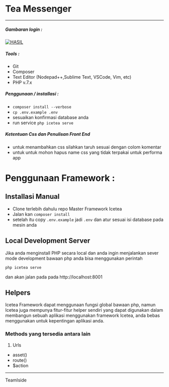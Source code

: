 # Tea Messenger
---
##### Gambaran login :

<p>
<a href="https://ibb.co/cGsuVR"><img src="https://image.ibb.co/gjCuVR/KEREN.png" alt="HASIL" border="0"></a>
</p>

##### Tools :
- Git
- Composer
- Text Editor (Nodepad++,Sublime Text, VSCode, Vim, etc)
- PHP v.7.x
##### Penggunaan / installasi :
- `composer install --verbose`
- `cp .env.example .env`
- sesuaikan konfirmasi database anda
- run service `php icetea serve`

##### Ketentuan Css dan Penulisan Front End
- untuk menambahkan css silahkan taruh sesuai dengan colom komentar
- untuk untuk mohon hapus name css yang tidak terpakai untuk performa app


# Penggunaan Framework :

## Installasi Manual
- Clone terlebih dahulu repo Master Framework Icetea
- Jalan kan `composer install`
- setelah itu copy `.env.example` jadi `.env` dan atur sesuai isi database pada mesin anda

## Local Development Server
Jika anda menginstall PHP secara local dan anda ingin menjalankan sever mode development bawaan php anda bisa menggunakan perintah

`php icetea serve`

dan akan jalan pada pada http://localhost:8001

## Helpers
Icetea Framework dapat menggunaan fungsi global bawaan php, namun Icetea juga mempunya fitur-fitur helper sendiri yang dapat digunakan dalam membangun sebuah aplikasi menggunakan framework Icetea, anda bebas menggunakan untuk kepentingan aplikasi anda.

### Methods yang tersedia antara lain
1. Urls
- asset()
- route()
- $action

---
TeamIside
